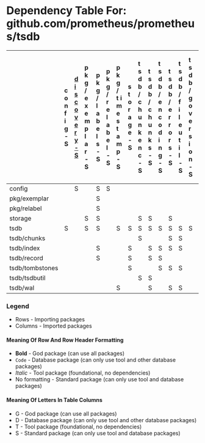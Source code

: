 # Dependency Table For: github.com/prometheus/prometheus/tsdb

| | c o n f i g - S | [d i s c o v e r y - S](../discovery/package_dependencies.md)  | p k g / e x e m p l a r - S | p k g / l a b e l s - S | p k g / r e l a b e l - S | p k g / t i m e s t a m p - S | s t o r a g e - S | t s d b / c h u n k e n c - S | t s d b / c h u n k s - S | t s d b / e n c o d i n g - S | t s d b / e r r o r s - S | t s d b / f i l e u t i l - S | t s d b / g o v e r s i o n - S | t s d b / i n d e x - S | t s d b / r e c o r d - S | t s d b / t o m b s t o n e s - S | t s d b / t s d b u t i l - S | t s d b / w a l - S |
| :- | :- | :- | :- | :- | :- | :- | :- | :- | :- | :- | :- | :- | :- | :- | :- | :- | :- | :- |
| config | | S | | S | S | | | | | | | | | | | | | |
| pkg/exemplar | | | | S | | | | | | | | | | | | | | |
| pkg/relabel | | | | S | | | | | | | | | | | | | | |
| storage | | | S | S | | | | S | S | | S | | | | | | S | |
| tsdb | S | | S | S | | S | S | S | S | S | S | S | S | S | S | S | S | S |
| tsdb/chunks | | | | | | | | S | | | S | S | | | | | | |
| tsdb/index | | | | S | | | S | | S | S | S | S | | | | | | |
| tsdb/record | | | | S | | | S | | S | S | | | | | | S | | |
| tsdb/tombstones | | | | | | | S | | | S | S | S | | | | | | |
| tsdb/tsdbutil | | | | | | | | S | S | | | | | | | | | |
| tsdb/wal | | | | | | S | | | S | | S | S | | | S | S | | |

### Legend

* Rows - Importing packages
* Columns - Imported packages


#### Meaning Of Row And Row Header Formatting

* **Bold** - God package (can use all packages)
* `Code` - Database package (can only use tool and other database packages)
* _Italic_ - Tool package (foundational, no dependencies)
* No formatting - Standard package (can only use tool and database packages)


#### Meaning Of Letters In Table Columns

* G - God package (can use all packages)
* D - Database package (can only use tool and other database packages)
* T - Tool package (foundational, no dependencies)
* S - Standard package (can only use tool and database packages)
